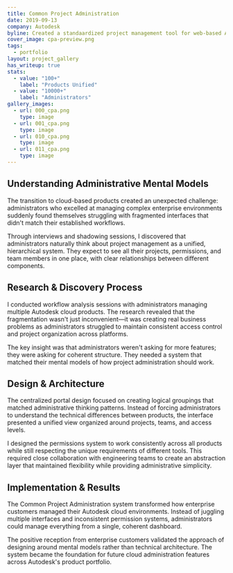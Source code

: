 ```yaml
---
title: Common Project Administration
date: 2019-09-13
company: Autodesk
byline: Created a standaardized project management tool for web-based Autodesk products
cover_image: cpa-preview.png
tags:
  - portfolio
layout: project_gallery
has_writeup: true
stats:
  - value: "100+"
    label: "Products Unified"
  - value: "10000+"
    label: "Administrators"
gallery_images:
  - url: 000_cpa.png
    type: image
  - url: 001_cpa.png
    type: image
  - url: 010_cpa.png
    type: image
  - url: 011_cpa.png
    type: image
---
```


## Understanding Administrative Mental Models

The transition to cloud-based products created an unexpected challenge: administrators who excelled at managing complex enterprise environments suddenly found themselves struggling with fragmented interfaces that didn't match their established workflows.

Through interviews and shadowing sessions, I discovered that administrators naturally think about project management as a unified, hierarchical system. They expect to see all their projects, permissions, and team members in one place, with clear relationships between different components.

## Research & Discovery Process

I conducted workflow analysis sessions with administrators managing multiple Autodesk cloud products. The research revealed that the fragmentation wasn't just inconvenient—it was creating real business problems as administrators struggled to maintain consistent access control and project organization across platforms.

The key insight was that administrators weren't asking for more features; they were asking for coherent structure. They needed a system that matched their mental models of how project administration should work.

## Design & Architecture

The centralized portal design focused on creating logical groupings that matched administrative thinking patterns. Instead of forcing administrators to understand the technical differences between products, the interface presented a unified view organized around projects, teams, and access levels.

I designed the permissions system to work consistently across all products while still respecting the unique requirements of different tools. This required close collaboration with engineering teams to create an abstraction layer that maintained flexibility while providing administrative simplicity.

## Implementation & Results

The Common Project Administration system transformed how enterprise customers managed their Autodesk cloud environments. Instead of juggling multiple interfaces and inconsistent permission systems, administrators could manage everything from a single, coherent dashboard.

The positive reception from enterprise customers validated the approach of designing around mental models rather than technical architecture. The system became the foundation for future cloud administration features across Autodesk's product portfolio.
